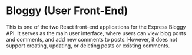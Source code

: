 # Bloggy (User Front-End)
This is one of the two React front-end applications for the Express Bloggy API. It serves as the main user interface, where users can view blog posts and comments, and add new comments to posts. However, it does not support creating, updating, or deleting posts or existing comments.